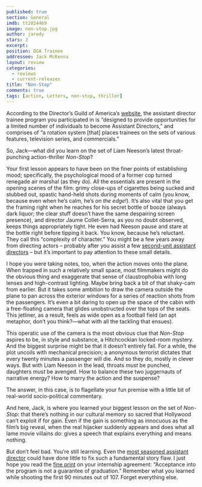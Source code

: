 ```yaml
---
published: true
section: General
imdb: tt2024469
image: non-stop.jpg
author: jaredy
stars: 3
excerpt: 
position: DGA Trainee 
addressee: Jack McKenna
layout: review
categories: 
  - reviews
  - current-releases
title: "Non-Stop"
comments: true
tags: [action, Letters, non-stop, thriller]
---
```

<p>According to the Director&rsquo;s Guild of America&rsquo;s <a href="http://www.dgatrainingprogram.org/">website</a>, the assistant director trainee program you participated in is &ldquo;designed to provide opportunities for a limited number of individuals to become Assistant Directors,&rdquo; and comprises of &ldquo;a rotation system [that] places trainees on the sets of various features, television series, and commercials.&rdquo;</p>
<p>So, Jack&mdash;what did you learn on the set of Liam Neeson&rsquo;s latest throat-punching action-thriller <em>Non-Stop</em>?</p>
<p>Your first lesson appears to have been on the finer points of establishing mood; specifically, the psychological mood of a former cop turned renegade air marshal (as they do). All the essentials are present in the opening scenes of the film: grimy close-ups of cigarettes being sucked and stubbed out, spastic hand-held shots during moments of calm (you know, because even when he&rsquo;s calm, he&rsquo;s <em>on the edge!</em>). It&rsquo;s also vital that you get the framing right when he reaches for his secret bottle of booze (always dark liquor; the clear stuff doesn&rsquo;t have the same despairing screen presence), and director Jaume Collet-Serra, as you no doubt observed, keeps things appropriately tight. He even had Neeson pause and stare at the bottle right before tipping it back. You know, because he&rsquo;s reluctant. They call this &ldquo;complexity of character.&rdquo; You might be a few years away from directing actors &ndash; probably after you assist a few <a href="/content/2013/3/8/oz-the-great-and-powerful.html">second-unit assistant directors</a> &ndash; but it&rsquo;s important to pay attention to these small details.</p>
<p>I hope you were taking notes, too, when the action moves onto the plane. When trapped in such a relatively small space, most filmmakers might do the obvious thing and exaggerate that sense of claustrophobia with long lenses and high-contrast lighting. Maybe bring back a bit of that shaky-cam from earlier. But it takes some ambition to draw the camera outside the plane to pan across the exterior windows for a series of reaction shots from the passengers. It&rsquo;s even a bit daring to open up the space of the cabin with a free-floating camera that glides unobstructed over the tops of the seats. This jetliner, as a result, feels as wide open as a football field (an apt metaphor, don&rsquo;t you think?&mdash;what with all the tackling that ensues).</p>
<p>This operatic use of the camera is the most obvious clue that <em>Non-Stop</em> aspires to be, in style and substance, a Hitchcockian locked-room mystery. And the biggest surprise might be that it doesn&rsquo;t entirely fail. For a while, the plot uncoils with mechanical precision; a anonymous terrorist dictates that every twenty minutes a passenger will die. And so they do, mostly in clever ways. But with Liam Neeson in the lead, throats <em>must</em> be punched, daughters <em>must </em>be avenged. How to balance these two juggernauts of narrative energy? How to marry the action and the suspense?</p>
<p>The answer, in this case, is to flagellate your fun premise with a little bit of real-world socio-political commentary.</p>
<p>And here, Jack, is where you learned your biggest lesson on the set of <em>Non-Stop</em>: that there&rsquo;s nothing in our cultural memory so sacred that Hollywood can&rsquo;t exploit if for gain. Even if the gain is something as innocuous as the film&rsquo;s big reveal, when the real hijacker suddenly appears and does what all lame movie villains do: gives a speech that explains everything and means nothing.</p>
<p>But don&rsquo;t feel bad. You&rsquo;re still learning. Even the <a href="/content/2012/5/18/battleship.html">most seasoned assistant director</a> could have done little to fix such a fundamental story flaw. I just hope you read the <a href="http://www.dgatrainingprogram.org/index.php?mnu=3">fine print</a> on your internship agreement: &ldquo;Acceptance into the program is not a guarantee of graduation.&rdquo; Remember what you learned while shooting the first 90 minutes out of 107. Forget everything else.</p>
